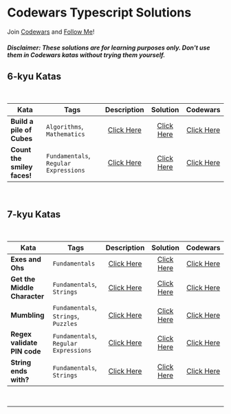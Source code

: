 # Codewars Typescript Solutions

Join [Codewars](https://www.codewars.com/r/J-Wshw) and [Follow Me](https://www.codewars.com/users/denilson-santos)!

##### **Disclaimer:** These solutions are for learning purposes only. Don't use them in Codewars katas without trying them yourself.

## 6-kyu Katas

<br>

| Kata | Tags | Description | Solution | Codewars |
|---|---|:---:|:---:|:---:|
| **Build a pile of Cubes** | `Algorithms`, `Mathematics` | [Click Here](6-kyu/build-a-pile-of-cubes/description.md) | [Click Here](6-kyu/build-a-pile-of-cubes/solution.ts) | [Click Here](https://www.codewars.com/kata/5592e3bd57b64d00f3000047) |
| **Count the smiley faces!** | `Fundamentals`, `Regular Expressions` | [Click Here](6-kyu/count-the-smiley-faces/description.md) | [Click Here](6-kyu/count-the-smiley-faces/solution.ts) | [Click Here](https://www.codewars.com/kata/583203e6eb35d7980400002a) |

<br>

## 7-kyu Katas

<br>

| Kata | Tags | Description | Solution | Codewars |
|---|---|:---:|:---:|:---:|
| **Exes and Ohs** | `Fundamentals` | [Click Here](7-kyu/exes-and-ohs/description.md) | [Click Here](7-kyu/exes-and-ohs/solution.ts) | [Click Here](https://www.codewars.com/kata/55908aad6620c066bc00002a) |
| **Get the Middle Character** | `Fundamentals`, `Strings` | [Click Here](7-kyu/get-the-middle-character/description.md) | [Click Here](7-kyu/get-the-middle-character/solution.ts) | [Click Here](https://www.codewars.com/kata/56747fd5cb988479af000028) |
| **Mumbling** | `Fundamentals`, `Strings`, `Puzzles` | [Click Here](7-kyu/mumbling/description.md) | [Click Here](7-kyu/mumbling/solution.ts) | [Click Here](https://www.codewars.com/kata/5667e8f4e3f572a8f2000039/typescript) |
| **Regex validate PIN code** | `Fundamentals`, `Regular Expressions` | [Click Here](7-kyu/regex-validate-pin-code/description.md) | [Click Here](7-kyu/regex-validate-pin-code/solution.ts) | [Click Here](https://www.codewars.com/kata/55f8a9c06c018a0d6e000132) |
| **String ends with?** | `Fundamentals`, `Strings` | [Click Here](7-kyu/strings-ends-with/description.md) | [Click Here](7-kyu/strings-ends-with/solution.ts) | [Click Here](https://www.codewars.com/kata/51f2d1cafc9c0f745c00037d) |


<br>

---